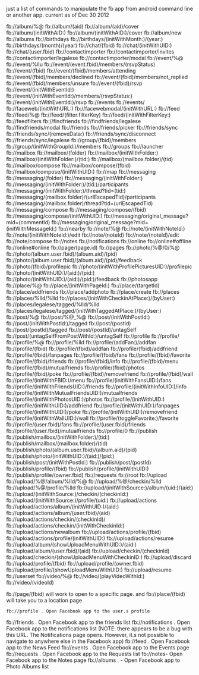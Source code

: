 just a list of commands to manipulate the fb app from android command line or another app. current as of Dec 30 2012

fb://album/%@
fb://album/(aid)
fb://album/(aid)/cover
fb://album/(initWithAID:)
fb://album/(initWithAID:)/cover
fb://album/new
fb://albums
fb://birthdays
fb://birthdays/(initWithMonth:)/(year:)
fb://birthdays/(month)/(year)
fb://chat/(fbid)
fb://chat/(initWithUID:)
fb://chat/(user.fbid)
fb://contactimporter
fb://contactimporter/invites
fb://contactimporter/legalese
fb://contactimporter/modal
fb://event/%@
fb://event/%llu
fb://event/(event.fbid)/members/(rsvpStatus)
fb://event/(fbid)
fb://event/(fbid)/members/attending
fb://event/(fbid)/members/declined
fb://event/(fbid)/members/not_replied
fb://event/(fbid)/members/unsure
fb://event/(fbid)/rsvp
fb://event/(initWithEventId:)
fb://event/(initWithEventId:)/members/(rsvpStatus:)
fb://event/(initWithEventId:)/rsvp
fb://events
fb://events/
fb://faceweb/(initWithURL:)
fb://facewebmodal/(initWithURL:)
fb://feed
fb://feed/%@
fb://feed/(filter.filterKey)
fb://feed/(initWithFilterKey:)
fb://feedfilters
fb://findfriends
fb://findfriends/legalese
fb://findfriends/modal
fb://friends
fb://friends/picker
fb://friends/sync
fb://friends/sync/(removeData:)
fb://friends/sync/disconnect
fb://friends/sync/legalese
fb://group/(fbid)/members
fb://group/(initWithGroupId:)/members
fb://groups
fb://launcher
fb://mailbox
fb://mailbox/(folder)
fb://mailbox/(initWithFolder:)
fb://mailbox/(initWithFolder:)/(tid:)
fb://mailbox/(mailbox.folder)/(tid)
fb://mailbox/compose
fb://mailbox/compose/(fbid)
fb://mailbox/compose/(initWithUID:)
fb://map
fb://messaging
fb://messaging/(folder)
fb://messaging/(initWithFolder:)
fb://messaging/(initWithFolder:)/(tid:)/participants
fb://messaging/(initWithFolder:)/thread?tid=(tid:)
fb://messaging/(mailbox.folder)/(urlEscapedTid)/participants
fb://messaging/(mailbox.folder)/thread?tid=(urlEscapedTid)
fb://messaging/compose
fb://messaging/compose/(fbid)
fb://messaging/compose/(initWithUID:)
fb://messaging/original_message?mid=(commentId)
fb://messaging/original_message?mid=(initWithMessageId:)
fb://nearby
fb://note/%@
fb://note/(initWithNoteId:)
fb://note/(initWithNoteId:)/edit
fb://note/(noteId)
fb://note/(noteId)/edit
fb://note/compose
fb://notes
fb://notifications
fb://online
fb://online#offline
fb://online#online
fb://page/(page.id)
fb://pages
fb://photo/%@/0/%@
fb://photo/(album.user.fbid)/(album.aid)/(pid)
fb://photo/(album.user.fbid)/(album.aid)/(pid)/feedback
fb://photo/(fbid)/profilepic
fb://photo/(initWithProfilePicturesUID:)/profilepic
fb://photo/(initWithUID:)/(aid:)/(pid:)
fb://photo/(initWithUID:)/(aid:)/(pid:)/feedback
fb://photosapp
fb://place/%@
fb://place/(initWithPageId:)
fb://place/(targetId)
fb://place/addfriends
fb://place/addphoto
fb://place/create
fb://places
fb://places/%lld/%lld
fb://places/(initWithCheckinAtPlace:)/(byUser:)
fb://places/legalese/tagged/%lld/%lld
fb://places/legalese/tagged/(initWithTaggedAtPlace:)/(byUser:)
fb://post/%@
fb://post/%@_%@
fb://post/(initWithPostId:)
fb://post/(initWithPostId:)/tagged
fb://post/(postId)
fb://post/(postId)/tagged
fb://post/(postId)/untagSelf
fb://post/(untagSelfFromPostWithId:)/untagSelf
fb://profile
fb://profile/
fb://profile/%@
fb://profile/%lld
fb://profile/(addFan:)/addfan
fb://profile/(fbid)
fb://profile/(fbid)/addfan
fb://profile/(fbid)/addfriend
fb://profile/(fbid)/fanpages
fb://profile/(fbid)/fans
fb://profile/(fbid)/favorite
fb://profile/(fbid)/friends
fb://profile/(fbid)/info
fb://profile/(fbid)/menu
fb://profile/(fbid)/mutualfriends
fb://profile/(fbid)/photos
fb://profile/(fbid)/poke
fb://profile/(fbid)/removefriend
fb://profile/(fbid)/wall
fb://profile/(initWithFBID:)/menu
fb://profile/(initWithFansUID:)/fans
fb://profile/(initWithFriendsUID:)/friends
fb://profile/(initWithInfoUID:)/info
fb://profile/(initWithMutualFriendsUID:)/mutualfriends
fb://profile/(initWithPhotosUID:)/photos
fb://profile/(initWithUID:)
fb://profile/(initWithUID:)/addfriend
fb://profile/(initWithUID:)/fanpages
fb://profile/(initWithUID:)/poke
fb://profile/(initWithUID:)/removefriend
fb://profile/(initWithWallUID:)/wall
fb://profile/(toggleFavorite:)/favorite
fb://profile/(user.fbid)/fans
fb://profile/(user.fbid)/friends
fb://profile/(user.fbid)/mutualfriends
fb://profile/0
fb://publish
fb://publish/mailbox/(initWithFolder:)/(tid:)
fb://publish/mailbox/(mailbox.folder)/(tid)
fb://publish/photo/(album.user.fbid)/(album.aid)/(pid)
fb://publish/photo/(initWithUID:)/(aid:)/(pid:)
fb://publish/post/(initWithPostId:)
fb://publish/post/(postId)
fb://publish/profile/(fbid)
fb://publish/profile/(initWithUID:)
fb://publish/profile/(owner.fbid)
fb://requests
fb://root
fb://upload
fb://upload/%@/album/%lld/%@
fb://upload/%@/checkin/%lld
fb://upload/%@/profile/%lld
fb://upload/(initWithSource:)/album/(uid:)/(aid:)
fb://upload/(initWithSource:)/checkin/(checkinId:)
fb://upload/(initWithSource:)/profile/(uid:)
fb://upload/actions
fb://upload/actions/album/(initWithUID:)/(aid:)
fb://upload/actions/album/(user.fbid)/(aid)
fb://upload/actions/checkin/(checkinId)/
fb://upload/actions/checkin/(initWithCheckinId:)
fb://upload/actions/newalbum
fb://upload/actions/profile/(fbid)
fb://upload/actions/profile/(initWithUID:)
fb://upload/actions/resume
fb://upload/album/(showUploadMenuWithUID:)/(aid:)
fb://upload/album/(user.fbid)/(aid)
fb://upload/checkin/(checkinId)
fb://upload/checkin/(showUploadMenuWithCheckinID:)
fb://upload/discard
fb://upload/profile/(fbid)
fb://upload/profile/(owner.fbid)
fb://upload/profile/(showUploadMenuWithUID:)
fb://upload/resume
fb://userset
fb://video/%@
fb://video/(playVideoWithId:)
fb://video/(videoId)

fb://page/(fbid) will work to open to a specific page.
and fb://place/(fbid) will take you to a location page

	fb://profile . Open Facebook app to the user.s profile
fb://friends . Open Facebook app to the friends list
fb://notifications . Open Facebook app to the notifications list (NOTE: there appears to be a bug with this URL. The Notifications page opens. However, it.s not possible to navigate to anywhere else in the Facebook app)
fb://feed . Open Facebook app to the News Feed
fb://events . Open Facebook app to the Events page
fb://requests . Open Facebook app to the Requests list
fb://notes- Open Facebook app to the Notes page
fb://albums . - Open Facebook app to Photo Albums list

